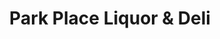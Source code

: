 ---
title: "Park Place Liquor & Deli"
url: /coronado/park-place-liquor-und-deli/
shop: Spirituosen
---
